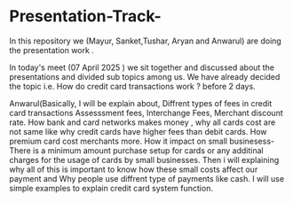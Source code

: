 # Presentation-Track-
In this repository we (Mayur, Sanket,Tushar, Aryan and Anwarul) are doing the presentation work . 


In today's meet (07 April 2025 ) we sit together and discussed about the presentations and divided sub topics among us. We have already decided the topic i.e. How do credit card transactions work ? before 2 days. 


Anwarul(Basically, I will be explain about,
Diffrent types of fees in credit card transactions Assesssment fees, Interchange Fees, Merchant discount rate.
How bank and card networks makes money , why all cards cost are not same like why credit cards have higher fees than debit cards.
How premium card cost merchants more.
How it impact on small businesess- There is a minimum amount purchase setup for cards or any additinal charges for the usage of cards by small businesses.
Then i will  explaining why all of this is important to know how these small costs affect our payment and Why people use diffrent type of payments like cash.
I will use simple examples to explain credit card system function.

